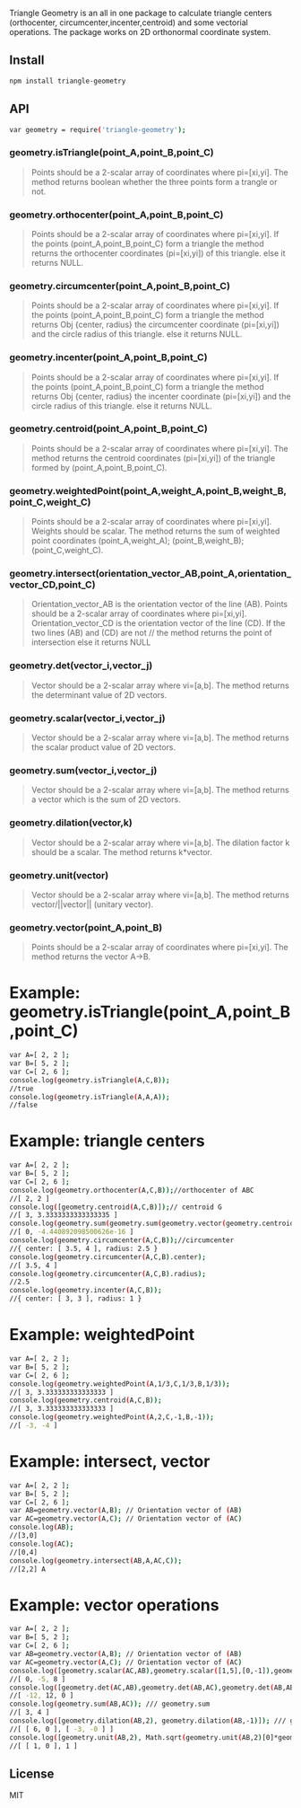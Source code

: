
Triangle Geometry is an all in one package to calculate triangle centers (orthocenter, circumcenter,incenter,centroid) and some vectorial operations.
The package works on 2D orthonormal coordinate system. 

## Install
```sh
npm install triangle-geometry
```
## API
```sh
var geometry = require('triangle-geometry');
```
### geometry.isTriangle(point_A,point_B,point_C)

> Points should be a 2-scalar array of coordinates where pi=[xi,yi].
> The method returns boolean whether the three points form a trangle or not. 

### geometry.orthocenter(point_A,point_B,point_C)

> Points should be a 2-scalar array of coordinates where pi=[xi,yi].
> If the points (point_A,point_B,point_C) form a triangle the method returns the orthocenter coordinates (pi=[xi,yi]) of this triangle.
> else it returns NULL.

### geometry.circumcenter(point_A,point_B,point_C)

> Points should be a 2-scalar array of coordinates where pi=[xi,yi].
> If the points (point_A,point_B,point_C) form a triangle the method returns Obj {center, radius}
> the circumcenter coordinate (pi=[xi,yi]) and the circle radius of this triangle.
> else it returns NULL.

### geometry.incenter(point_A,point_B,point_C)

> Points should be a 2-scalar array of coordinates where pi=[xi,yi].
> If the points (point_A,point_B,point_C) form a triangle the method returns Obj {center, radius}
> the incenter coordinate (pi=[xi,yi]) and the circle radius of this triangle.
> else it returns NULL.

### geometry.centroid(point_A,point_B,point_C)

> Points should be a 2-scalar array of coordinates where pi=[xi,yi].
> The method returns the centroid coordinates (pi=[xi,yi]) of the triangle formed by (point_A,point_B,point_C).

### geometry.weightedPoint(point_A,weight_A,point_B,weight_B,point_C,weight_C)

> Points should be a 2-scalar array of coordinates where pi=[xi,yi].
> Weights should be scalar.
> The method returns the sum of weighted point coordinates (point_A,weight_A); (point_B,weight_B);(point_C,weight_C).

### geometry.intersect(orientation_vector_AB,point_A,orientation_vector_CD,point_C)
 
> Orientation_vector_AB is the orientation vector of the line (AB).
> Points should be a 2-scalar array of coordinates where pi=[xi,yi].
> Orientation_vector_CD is the orientation vector of the line (CD).
> If the two lines (AB) and (CD) are not // the method returns the point of intersection
> else it returns NULL

### geometry.det(vector_i,vector_j)

> Vector should be a 2-scalar array where vi=[a,b].
> The method returns the determinant value of 2D vectors.

### geometry.scalar(vector_i,vector_j)

> Vector should be a 2-scalar array where vi=[a,b].
> The method returns the scalar product value of 2D vectors.

### geometry.sum(vector_i,vector_j)

> Vector should be a 2-scalar array where vi=[a,b].
> The method returns a vector which is the sum of 2D vectors.

### geometry.dilation(vector,k)

> Vector should be a 2-scalar array where vi=[a,b].
> The dilation factor k should be a scalar.
> The method returns k*vector.

### geometry.unit(vector)

> Vector should be a 2-scalar array where vi=[a,b].
> The method returns vector/||vector|| (unitary vector).

### geometry.vector(point_A,point_B)

> Points should be a 2-scalar array of coordinates where pi=[xi,yi].
> The method returns the vector A->B.


# Example: geometry.isTriangle(point_A,point_B,point_C)

```sh
var A=[ 2, 2 ];
var B=[ 5, 2 ];
var C=[ 2, 6 ];
console.log(geometry.isTriangle(A,C,B));
//true
console.log(geometry.isTriangle(A,A,A));
//false
```
# Example: triangle centers
```sh
var A=[ 2, 2 ];
var B=[ 5, 2 ];
var C=[ 2, 6 ];
console.log(geometry.orthocenter(A,C,B));//orthocenter of ABC
//[ 2, 2 ]
console.log([geometry.centroid(A,C,B)]);// centroid G
//[ 3, 3.3333333333333335 ]
console.log(geometry.sum(geometry.sum(geometry.vector(geometry.centroid(A,C,B),A),geometry.vector(geometry.centroid(A,C,B),B)),geometry.vector(geometry.centroid(A,C,B),C))); //GA +GB +GC=0_
//[ 0, -4.440892098500626e-16 ]
console.log(geometry.circumcenter(A,C,B));//circumcenter
//{ center: [ 3.5, 4 ], radius: 2.5 }
console.log(geometry.circumcenter(A,C,B).center);
//[ 3.5, 4 ]
console.log(geometry.circumcenter(A,C,B).radius);
//2.5
console.log(geometry.incenter(A,C,B));
//{ center: [ 3, 3 ], radius: 1 }
```
# Example: weightedPoint
```sh
var A=[ 2, 2 ];
var B=[ 5, 2 ];
var C=[ 2, 6 ];
console.log(geometry.weightedPoint(A,1/3,C,1/3,B,1/3));
//[ 3, 3.333333333333333 ]
console.log(geometry.centroid(A,C,B));
//[ 3, 3.333333333333333 ]
console.log(geometry.weightedPoint(A,2,C,-1,B,-1));
//[ -3, -4 ]
```
# Example: intersect, vector
```sh
var A=[ 2, 2 ];
var B=[ 5, 2 ];
var C=[ 2, 6 ];
var AB=geometry.vector(A,B); // Orientation vector of (AB)
var AC=geometry.vector(A,C); // Orientation vector of (AC)
console.log(AB);
//[3,0]
console.log(AC);
//[0,4]
console.log(geometry.intersect(AB,A,AC,C));
//[2,2] A
```
# Example: vector operations
```sh
var A=[ 2, 2 ];
var B=[ 5, 2 ];
var C=[ 2, 6 ];
var AB=geometry.vector(A,B); // Orientation vector of (AB)
var AC=geometry.vector(A,C); // Orientation vector of (AC)
console.log([geometry.scalar(AC,AB),geometry.scalar([1,5],[0,-1]),geometry.scalar([2,2],[2,2])]); /// geometry.scalar
//[ 0, -5, 8 ]  
console.log([geometry.det(AC,AB),geometry.det(AB,AC),geometry.det(AB,AB)]); /// geometry.det
//[ -12, 12, 0 ]
console.log(geometry.sum(AB,AC)); /// geometry.sum
//[ 3, 4 ]
console.log([geometry.dilation(AB,2), geometry.dilation(AB,-1)]); /// geometry.dilation
//[ [ 6, 0 ], [ -3, -0 ] ]
console.log([geometry.unit(AB,2), Math.sqrt(geometry.unit(AB,2)[0]*geometry.unit(AB,2)[0]+geometry.unit(AB,2)[1]*geometry.unit(AB,2)[1])]); /// geometry.unit
//[ [ 1, 0 ], 1 ]
```

License
----

MIT
